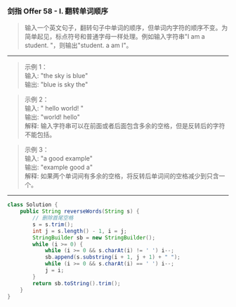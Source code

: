 ### 剑指 Offer 58 - I. 翻转单词顺序

>输入一个英文句子，翻转句子中单词的顺序，但单词内字符的顺序不变。为简单起见，标点符号和普通字母一样处理。例如输入字符串"I am a student. "，则输出"student. a am I"。
***
>示例 1：  
>输入: "the sky is blue"  
>输出: "blue is sky the"  

>示例 2：  
>输入: "  hello world!  "  
>输出: "world! hello"  
>解释: 输入字符串可以在前面或者后面包含多余的空格，但是反转后的字符不能包括。  

>示例 3：  
>输入: "a good   example"  
>输出: "example good a"  
>解释: 如果两个单词间有多余的空格，将反转后单词间的空格减少到只含一个。  
***
```java
class Solution {
    public String reverseWords(String s) {
        // 删除首尾空格
        s = s.trim();
        int j = s.length() - 1, i = j;
        StringBuilder sb = new StringBuilder();
        while (i >= 0) {
            while (i >= 0 && s.charAt(i) != ' ') i--;
            sb.append(s.substring(i + 1, j + 1) + " ");
            while (i >= 0 && s.charAt(i) == ' ') i--;
            j = i;
        }
        return sb.toString().trim();
    }
}
```
